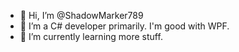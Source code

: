 - 👋 Hi, I’m @ShadowMarker789
- 👀 I’m a C# developer primarily. I'm good with WPF.
- 🌱 I’m currently learning more stuff. 

<!---
ShadowMarker789/ShadowMarker789 is a ✨ special ✨ repository because its `README.md` (this file) appears on your GitHub profile.
You can click the Preview link to take a look at your changes.
--->
